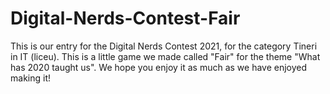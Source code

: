 # Digital-Nerds-Contest-Fair
This is our entry for the Digital Nerds Contest 2021, for the category Tineri in IT (liceu). This is a little game we made called "Fair" for the theme "What has 2020 taught us". We hope you enjoy it as much as we have enjoyed making it!
